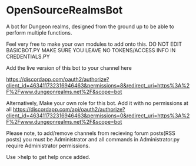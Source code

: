 # OpenSourceRealmsBot
A bot for Dungeon realms, designed from the ground up to be able to perform multiple functions.

Feel very free to make your own modules to add onto this.
DO NOT EDIT BASICBOT.PY
MAKE SURE YOU LEAVE NO TOKENS/ACCESS INFO IN CREDENTIALS.PY

Add the live version of this bot to your channel here

https://discordapp.com/oauth2/authorize?client_id=463411732316946463&permissions=8&redirect_uri=https%3A%2F%2Fwww.dungeonrealms.net%2F&scope=bot

Alternatively, Make your own role for this bot. Add it with no permissions at all
https://discordapp.com/api/oauth2/authorize?client_id=463411732316946463&permissions=0&redirect_uri=https%3A%2F%2Fwww.dungeonrealms.net%2F&scope=bot

Please note, to add/remove channels from recieving forum posts(RSS posts) you must be Administrator and all commands in Administrator.py require Administrator permissions.

Use >help to get help once added.
